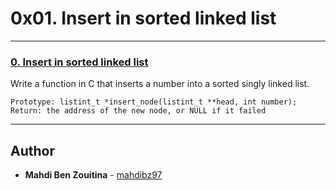 # 0x01. Insert in sorted linked list


---

### [0. Insert in sorted linked list](./0-insert_number.c)

Write a function in C that inserts a number into a sorted singly linked list.

    Prototype: listint_t *insert_node(listint_t **head, int number);
    Return: the address of the new node, or NULL if it failed

---

## Author
* **Mahdi Ben Zouitina** - [mahdibz97](https://github.com/mahdibz97)